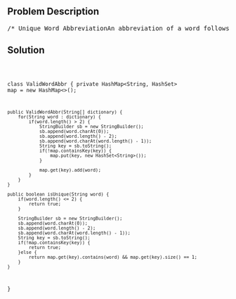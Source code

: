 <!--
<style>
  body { font-family: Arial, sans-serif; }
  .container { max-width: 700px; margin: 0 auto; padding: 10px; }
  .comment-block { background-color: #f9f9f9; padding: 10px; border-left: 5px solid #ccc; overflow-wrap: break-word; white-space: pre-wrap; }
  .code-block { background-color: #f4f4f4; padding: 10px; border: 1px solid #ddd; overflow-wrap: break-word; white-space: pre-wrap; }
</style>
-->

<div class='container'>
<h2>Problem Description</h2>
<div class='comment-block'>
<pre>
/* Unique Word AbbreviationAn abbreviation of a word follows the form <first letter><number><lastletter>. Below are some examples of word abbreviations:a) it                      --> it    (no abbreviation)     1b) d|o|g                   --> d1g              1    1  1     1---5----0----5--8c) i|nternationalizatio|n  --> i18n              1     1---5----0d) l|ocalizatio|n          --> l10nAssume you have a dictionary and given a word, find whether itsabbreviation is unique in the dictionary.A word's abbreviation is unique if no other word from the dictionary hasthe same abbreviation.Example:Given dictionary = [ "deer", "door", "cake", "card" ]isUnique("dear") -> falseisUnique("cart") -> trueisUnique("cane") -> falseisUnique("make") -> trueYour ValidWordAbbr object will be instantiated and called as such:ValidWordAbbr obj = new ValidWordAbbr(dictionary);boolean param_1 = obj.isUnique(word);*/</pre>
</div>

<h2>Solution</h2>
<div class='code-block'>
<pre><code class='language-java'>

class ValidWordAbbr {
    private HashMap<String, HashSet<String>> map = new HashMap<>();

    public ValidWordAbbr(String[] dictionary) {
        for(String word : dictionary) {
            if(word.length() > 2) {
                StringBuilder sb = new StringBuilder();
                sb.append(word.charAt(0));
                sb.append(word.length() - 2);
                sb.append(word.charAt(word.length() - 1));
                String key = sb.toString();
                if(!map.containsKey(key)) {
                    map.put(key, new HashSet<String>());
                }
                
                map.get(key).add(word);
            }
        }
    }
    
    public boolean isUnique(String word) {
        if(word.length() <= 2) {
            return true;
        }
        
        StringBuilder sb = new StringBuilder();
        sb.append(word.charAt(0));
        sb.append(word.length() - 2);
        sb.append(word.charAt(word.length() - 1));
        String key = sb.toString();
        if(!map.containsKey(key)) {
            return true;
        }else {
            return map.get(key).contains(word) && map.get(key).size() == 1;
        }
    }
}

</code></pre>
</div>
</div>
